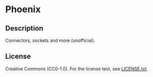 # Phoenix

## Description

Connectors, sockets and more (unofficial).

## License

Creative Commons (CC0-1.0). For the license text, see [LICENSE.txt](LICENSE.txt).
